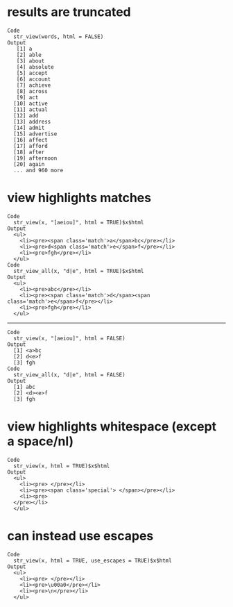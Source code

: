 # results are truncated

    Code
      str_view(words, html = FALSE)
    Output
       [1] a
       [2] able
       [3] about
       [4] absolute
       [5] accept
       [6] account
       [7] achieve
       [8] across
       [9] act
      [10] active
      [11] actual
      [12] add
      [13] address
      [14] admit
      [15] advertise
      [16] affect
      [17] afford
      [18] after
      [19] afternoon
      [20] again
      ... and 960 more

# view highlights matches

    Code
      str_view(x, "[aeiou]", html = TRUE)$x$html
    Output
      <ul>
        <li><pre><span class='match'>a</span>bc</pre></li>
        <li><pre>d<span class='match'>e</span>f</pre></li>
        <li><pre>fgh</pre></li>
      </ul>
    Code
      str_view_all(x, "d|e", html = TRUE)$x$html
    Output
      <ul>
        <li><pre>abc</pre></li>
        <li><pre><span class='match'>d</span><span class='match'>e</span>f</pre></li>
        <li><pre>fgh</pre></li>
      </ul>

---

    Code
      str_view(x, "[aeiou]", html = FALSE)
    Output
      [1] <a>bc
      [2] d<e>f
      [3] fgh
    Code
      str_view_all(x, "d|e", html = FALSE)
    Output
      [1] abc
      [2] <d><e>f
      [3] fgh

# view highlights whitespace (except a space/nl)

    Code
      str_view(x, html = TRUE)$x$html
    Output
      <ul>
        <li><pre> </pre></li>
        <li><pre><span class='special'> </span></pre></li>
        <li><pre>
      </pre></li>
      </ul>

# can instead use escapes

    Code
      str_view(x, html = TRUE, use_escapes = TRUE)$x$html
    Output
      <ul>
        <li><pre> </pre></li>
        <li><pre>\u00a0</pre></li>
        <li><pre>\n</pre></li>
      </ul>

